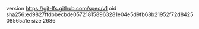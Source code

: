 version https://git-lfs.github.com/spec/v1
oid sha256:ed9827ffdbbecbde057218158963281e04e5d9fb68b21952f72d842508565a1e
size 2686
